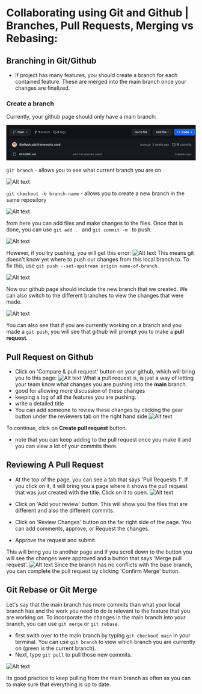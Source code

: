 # Collaborating using Git and Github | Branches, Pull Requests, Merging vs Rebasing:

## Branching in Git/Github
- If project has many features, you should create a branch for each contained feature. These are merged into the main branch once your changes are finalized.

### Create a branch

Currently, your github page should only have a main branch:

![Alt text](<images/main github page.png>)

```git branch``` - allows you to see what current branch you are on

![Alt text](<images/git branch.png>)

```git checkout -b branch-name``` - allows you to create a new branch in the same repository

![Alt text](<images/git checkout -b.png>)

from here you can add files and make changes to the files. Once that is done, you can use ```git add . ``` and ```git commit -m ``` to push. 

![Alt text](<images/git add and commit.png>)

However, if you try pushing, you will get this error: 
![Alt text](<images/git push error.png>)
This means git doesn't know yet where to push our changes from this local branch to. 
To fix this, use ```git push --set-upstream origin name-of-branch```. 

![Alt text](<images/git push set-upstream.png>)

Now our github page should include the new branch that we created. We can also switch to the different branches to view the changes that were made.

![Alt text](<images/github page with new branch1.png>)

You can also see that if you are currently working on a branch and you made a ```git push```, you will see that github will prompt you to make a **pull request**.

## Pull Request on Github

- Click on 'Compare & pull request' button on your github, which will bring you to this page:
![Alt text](<images/pull request on Github.png>)
What a pull request is, is just a way of letting your team know what changes you are pushing into the **main** branch.
- good for allowing more discussion of these changes
- keeping a log of all the features you are pushing.
- write a detailed title
- You can add someone to review these changes by clicking the gear button under the reviewers tab on the right hand side
![Alt text](<images/Detailed pull request and reviewers.png>)

To continue, click on **Create pull request** button.
- note that you can keep adding to the pull request once you make it and you can view a lot of your commits there.

## Reviewing A Pull Request
- At the top of the page, you can see a tab that says 'Pull Requests 1'. If you click on it, it will bring you a page where it shows the pull request that was just created with the title. Click on it to open.
![Alt text](<images/pull request review 1.png>)

- Click on 'Add your review' button. This will show you the files that are different and also the different commits.
- Click on 'Review Changes' button on the far right side of the page. You can add comments, approve, or Request the changes. 
- Approve the request and submit.

This will bring you to another page and if you scroll down to the button you will see the changes were approved and a button that says 'Merge pull request'. 
![Alt text](<images/pull request review 2.png>)
Since the branch has no conflicts with the base branch, you can complete the pull request by clicking 'Confirm Merge' button. 



## Git Rebase or Git Merge
Let's say that the main branch has more commits than what your local branch has and the work you need to do is relevant to the feature that you are working on. To incorporate the changes in the main branch into your branch, you can use ```git merge``` or ```git rebase```.
- first swith over to the main branch by typing ```git checkout main``` in your terminal. You can use ```git branch``` to view which branch you are currently on (green is the current branch).
- Next, type ```git pull``` to pull those new commits. 

![Alt text](<images/git pull from main branch.png>)

Its good practice to keep pulling from the main branch as often as you can to make sure that everything is up to date.